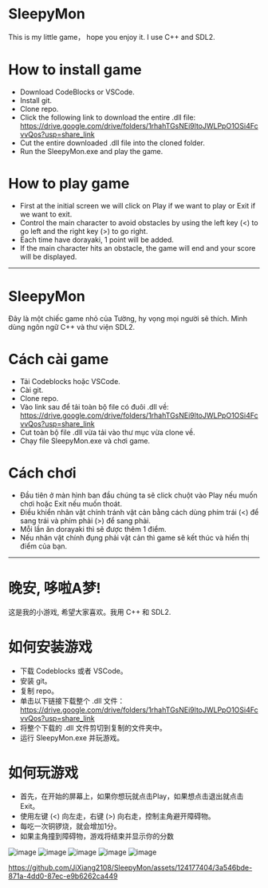 # SleepyMon
This is my little game， hope you enjoy it. I use C++ and SDL2.
# How to install game
- Download CodeBlocks or VSCode.
- Install git.
- Clone repo.
- Click the following link to download the entire .dll file: https://drive.google.com/drive/folders/1rhahTGsNEi9ltoJWLPpO1OSi4FcvvQos?usp=share_link
- Cut the entire downloaded .dll file into the cloned folder.
- Run the SleepyMon.exe and play the game.
# How to play game
- First at the initial screen we will click on Play if we want to play or Exit if we want to exit.
- Control the main character to avoid obstacles by using the left key (<) to go left and the right key (>) to go right.
- Each time have dorayaki, 1 point will be added.
- If the main character hits an obstacle, the game will end and your score will be displayed.
____________________
# SleepyMon
Đây là một chiếc game nhỏ của Tường, hy vọng mọi người sẽ thích. Mình dùng ngôn ngữ C++ và thư viện SDL2.
# Cách cài game 
- Tải Codeblocks hoặc VSCode.
- Cài git.
- Clone repo.
- Vào link sau để tải toàn bộ file có đuôi .dll về: https://drive.google.com/drive/folders/1rhahTGsNEi9ltoJWLPpO1OSi4FcvvQos?usp=share_link 
- Cut toàn bộ file .dll vừa tải vào thư mục vừa clone về.
- Chạy file SleepyMon.exe và chơi game.
# Cách chơi
- Đầu tiên ở màn hình ban đầu chúng ta sẽ click chuột vào Play nếu muốn chơi hoặc Exit nếu muốn thoát.
- Điều khiển nhân vật chính tránh vật cản bằng cách dùng phím trái (<) để sang trái và phím phải (>) để sang phải.
- Mỗi lần ăn dorayaki thì sẽ được thêm 1 điểm.
- Nếu nhân vật chính đụng phải vật cản thì game sẽ kết thúc và hiển thị điểm của bạn.
____________________
# 晚安, 哆啦A梦!
这是我的小游戏, 希望大家喜欢。我用 C++ 和 SDL2.
# 如何安装游戏
- 下载 Codeblocks 或者 VSCode。
- 安装 git。
- 复制 repo。
- 单击以下链接下载整个 .dll 文件：https://drive.google.com/drive/folders/1rhahTGsNEi9ltoJWLPpO1OSi4FcvvQos?usp=share_link
- 将整个下载的 .dll 文件剪切到复制的文件夹中。
- 运行 SleepyMon.exe 并玩游戏。
# 如何玩游戏
- 首先，在开始的屏幕上，如果你想玩就点击Play，如果想点击退出就点击Exit。
- 使用左键 (<) 向左走，右键 (>) 向右走，控制主角避开障碍物。
- 每吃一次铜锣烧，就会增加1分。
- 如果主角撞到障碍物，游戏将结束并显示你的分数

![image](https://github.com/JiXiang2108/SleepyMon/assets/124177404/87855450-d292-4f7b-8b3e-7a886e8d03d8)
![image](https://github.com/JiXiang2108/SleepyMon/assets/124177404/002d38f2-a6bd-4cab-b27c-e7ee5a1549fb)
![image](https://github.com/JiXiang2108/SleepyMon/assets/124177404/a9d37aaf-514a-4e36-b17e-35c28757e5d2)
![image](https://github.com/JiXiang2108/SleepyMon/assets/124177404/80ae9bea-d1c7-4ea2-8ba5-5c2658a18224)
![image](https://github.com/JiXiang2108/SleepyMon/assets/124177404/937ae12a-11cc-4ff3-87ed-ad62e0884751)

https://github.com/JiXiang2108/SleepyMon/assets/124177404/3a546bde-871a-4dd0-87ec-e9b6262ca449

